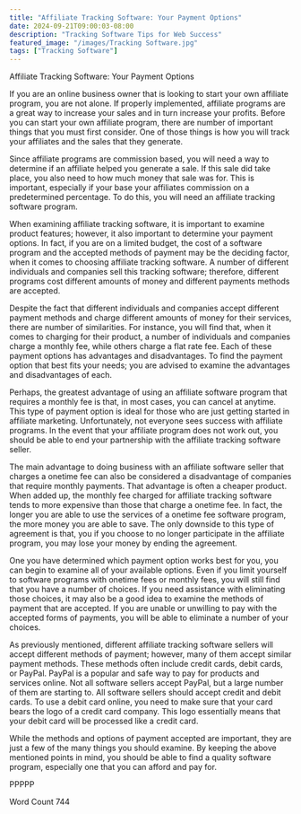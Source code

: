 ```yaml
---
title: "Affiliate Tracking Software: Your Payment Options"
date: 2024-09-21T09:00:03-08:00
description: "Tracking Software Tips for Web Success"
featured_image: "/images/Tracking Software.jpg"
tags: ["Tracking Software"]
---
```


Affiliate Tracking Software: Your Payment Options

If you are an online business owner that is looking to start your own affiliate program, you are not alone. If properly implemented, affiliate programs are a great way to increase your sales and in turn increase your profits.  Before you can start your own affiliate program, there are number of important things that you must first consider. One of those things is how you will track your affiliates and the sales that they generate.  

Since affiliate programs are commission based, you will need a way to determine if an affiliate helped you generate a sale. If this sale did take place, you also need to how much money that sale was for. This is important, especially if your base your affiliates commission on a predetermined percentage. To do this, you will need an affiliate tracking software program.

When examining affiliate tracking software, it is important to examine product features; however, it also important to determine your payment options. In fact, if you are on a limited budget, the cost of a software program and the accepted methods of payment may be the deciding factor, when it comes to choosing affiliate tracking software. A number of different individuals and companies sell this tracking software; therefore, different programs cost different amounts of money and different payments methods are accepted.  

Despite the fact that different individuals and companies accept different payment methods and charge different amounts of money for their services, there are number of similarities.  For instance, you will find that, when it comes to charging for their product, a number of individuals and companies charge a monthly fee, while others charge a flat rate fee. Each of these payment options has advantages and disadvantages. To find the payment option that best fits your needs; you are advised to examine the advantages and disadvantages of each.

Perhaps, the greatest advantage of using an affiliate software program that requires a monthly fee is that, in most cases, you can cancel at anytime. This type of payment option is ideal for those who are just getting started in affiliate marketing.  Unfortunately, not everyone sees success with affiliate programs. In the event that your affiliate program does not work out, you should be able to end your partnership with the affiliate tracking software seller.  

The main advantage to doing business with an affiliate software seller that charges a onetime fee can also be considered a disadvantage of companies that require monthly payments. That advantage is often a cheaper product. When added up, the monthly fee charged for affiliate tracking software tends to more expensive than those that charge a onetime fee. In fact, the longer you are able to use the services of a onetime fee software program, the more money you are able to save.  The only downside to this type of agreement is that, you if you choose to no longer participate in the affiliate program, you may lose your money by ending the agreement.

One you have determined which payment option works best for you, you can begin to examine all of your available options.  Even if you limit yourself to software programs with onetime fees or monthly fees, you will still find that you have a number of choices.  If you need assistance with eliminating those choices, it may also be a good idea to examine the methods of payment that are accepted.  If you are unable or unwilling to pay with the accepted forms of payments, you will be able to eliminate a number of your choices.

As previously mentioned, different affiliate tracking software sellers will accept different methods of payment; however, many of them accept similar payment methods. These methods often include credit cards, debit cards, or PayPal.  PayPal is a popular and safe way to pay for products and services online.  Not all software sellers accept PayPal, but a large number of them are starting to.  All software sellers should accept credit and debit cards. To use a debit card online, you need to make sure that your card bears the logo of a credit card company.  This logo essentially means that your debit card will be processed like a credit card.

While the methods and options of payment accepted are important, they are just a few of the many things you should examine.  By keeping the above mentioned points in mind, you should be able to find a quality software program, especially one that you can afford and pay for.  

PPPPP

Word Count 744

